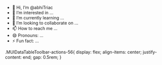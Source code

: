 - 👋 Hi, I’m @abhiTriac
- 👀 I’m interested in ...
- 🌱 I’m currently learning ...
- 💞️ I’m looking to collaborate on ...
- 📫 How to reach me ...
- 😄 Pronouns: ...
- ⚡ Fun fact: ...

<!---
abhiTriac/abhiTriac is a ✨ special ✨ repository because its `README.md` (this file) appears on your GitHub profile.
You can click the Preview link to take a look at your changes.
--->


.MUIDataTableToolbar-actions-56{
  display: flex;
  align-items: center;
  justify-content: end;
  gap: 0.5rem;
}
  
